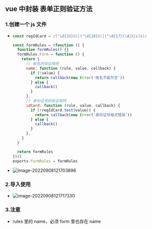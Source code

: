 <!--
 * @Author: Tom
 * @LastEditors: Tom
 * @Date: 2022-09-08 12:14:05
 * @LastEditTime: 2022-09-08 12:17:49
 * @Email: Tom
 * @FilePath: \problem\docs\md\vue\vue2\formTest.md
 * @Environment: Win 10
 * @Description: 表单 正则 验证
-->

## vue 中封装 表单正则验证方法

### 1.创建一个 js 文件

- ```js
  const regIdCard = /(^\d{15}$)|(^\d{18}$)|(^\d{17}(\d|X|x)$)/

  const formRules = (function () {
    function formRules() {}
    formRules.Form = function () {
      return {
        // 姓名的验证规则
        name: function (rule, value, callback) {
          if (!value) {
            return callback(new Error('姓名不能为空'))
          } else {
            callback()
          }
        },
        // 身份证号的验证规则
        idCard: function (rule, value, callback) {
          if (!regIdCard.test(value)) {
            return callback(new Error('身份证号格式错误'))
          } else {
            callback()
          }
        },
      }
    }

    return formRules
  })()
  exports.formRules = formRules
  ```

- ![image-20220908121703896](../../../assets/vue/vue2/image-20220908121703896.png)

### 2.导入使用

- ![image-20220908121717330](../../../assets/vue/vue2/image-20220908121717330.png)

### 3.注意

- rules 里的 name，必须 form 里也存在 name

